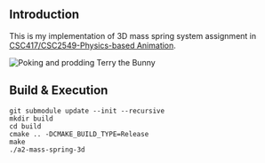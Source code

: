## Introduction

This is my implementation of 3D mass spring system assignment in [CSC417/CSC2549-Physics-based Animation](https://github.com/dilevin/CSC417-physics-based-animation).

![Poking and prodding Terry the Bunny](images/a2_results.gif)
## Build & Execution
```
git submodule update --init --recursive
mkdir build
cd build
cmake .. -DCMAKE_BUILD_TYPE=Release
make 
./a2-mass-spring-3d
```
